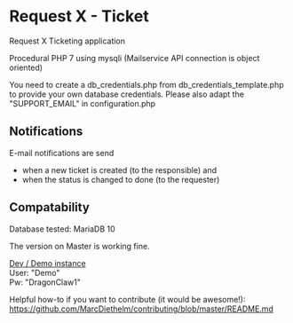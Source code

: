 # Request X - Ticket
Request X Ticketing application

Procedural PHP 7 using mysqli
(Mailservice API connection is object oriented)

You need to create a db_credentials.php from db_credentials_template.php to provide your own database credentials.
Please also adapt the "SUPPORT_EMAIL" in configuration.php

## Notifications
E-mail notifications are send
* when a new ticket is created (to the responsible) and
* when the status is changed to done (to the requester)

## Compatability
Database tested: MariaDB 10

The version on Master is working fine.

[Dev / Demo instance](https://dev.requestx.ch)<br>User: "Demo"<br>Pw: "DragonClaw1"

Helpful how-to if you want to contribute (it would be awesome!): https://github.com/MarcDiethelm/contributing/blob/master/README.md
